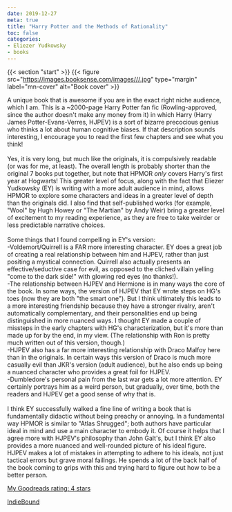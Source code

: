 ```yaml
---
date: 2019-12-27
meta: true
title: "Harry Potter and the Methods of Rationality"
toc: false
categories:
- Eliezer Yudkowsky
- books
---
```


{{< section "start" >}}
{{< figure src="https://images.booksense.com/images///.jpg" type="margin" label="mn-cover" alt="Book cover" >}}

A unique book that is awesome if you are in the exact right niche audience, which I am. This is a ~2000-page Harry Potter fan fic (Rowling-approved, since the author doesn't make any money from it) in which Harry (Harry James Potter-Evans-Verres, HJPEV) is a sort of bizarre precocious genius who thinks a lot about human cognitive biases. If that description sounds interesting, I encourage you to read the first few chapters and see what you think!<br /><br />Yes, it is very long, but much like the originals, it is compulsively readable (or was for me, at least). The overall length is probably shorter than the original 7 books put together, but note that HPMOR *only* covers Harry's first year at Hogwarts! This greater level of focus, along with the fact that Eliezer Yudkowsky (EY) is writing with a more adult audience in mind, allows HPMOR to explore some characters and ideas in a greater level of depth than the originals did. I also find that self-published works (for example, "Wool" by Hugh Howey or "The Martian" by Andy Weir) bring a greater level of excitement to my reading experience, as they are free to take weirder or less predictable narrative choices.<br /><br />Some things that I found compelling in EY's version:<br />-Voldemort/Quirrell is a FAR more interesting character. EY does a great job of creating a real relationship between him and HJPEV, rather than just positing a mystical connection. Quirrell also actually presents an effective/seductive case for evil, as opposed to the cliched villain yelling "come to the dark side!" with glowing red eyes (no thanks!).<br />-The relationship between HJPEV and Hermione is in many ways the core of the book. In some ways, the version of HJPEV that EY wrote steps on HG's toes (now they are both "the smart one"). But I think ultimately this leads to a more interesting friendship because they have a stronger rivalry, aren't automatically complementary, and their personalities end up being distinguished in more nuanced ways. I thought EY made a couple of missteps in the early chapters with HG's characterization, but it's more than made up for by the end, in my view. (The relationship with Ron is pretty much written out of this version, though.)<br />-HJPEV also has a far more interesting relationship with Draco Malfoy here than in the originals. In certain ways this version of Draco is much more casually evil than JKR's version (adult audience), but he also ends up being a nuanced character who provides a great foil for HJPEV.<br />-Dumbledore's personal pain from the last war gets a lot more attention. EY certainly portrays him as a weird person, but gradually, over time, both the readers and HJPEV get a good sense of why that is.<br /><br />I think EY successfully walked a fine line of writing a book that is fundamentally didactic without being preachy or annoying. In a fundamental way HPMOR is similar to "Atlas Shrugged"; both authors have particular ideal in mind and use a main character to embody it. Of course it helps that I agree more with HJPEV's philosophy than John Galt's, but I think EY also provides a more nuanced and well-rounded picture of his ideal figure. HJPEV makes a lot of mistakes in attempting to adhere to his ideals, not just tactical errors but grave moral failings. He spends a lot of the back half of the book coming to grips with this and trying hard to figure out how to be a better person.

[My Goodreads rating: 4 stars](https://www.goodreads.com/review/show/2998720801)  

[IndieBound](https://www.indiebound.org/book/)
